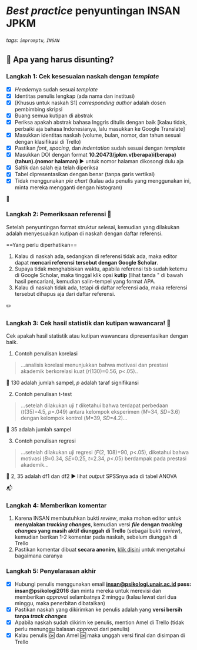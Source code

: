 # *Best practice* penyuntingan INSAN JPKM

###### tags: `impromptu`, `INSAN`

## :memo: Apa yang harus disunting?

### Langkah 1: Cek kesesuaian naskah dengan _template_

- [x] *Header*nya sudah sesuai *template*
- [x] Identitas penulis lengkap (ada nama dan institusi)
- [x] [Khusus untuk naskah S1] *corresponding author* adalah dosen pembimbing skripsi
- [x] Buang semua kutipan di abstrak
- [x] Periksa apakah abstrak bahasa Inggris ditulis dengan baik [kalau tidak, perbaiki aja bahasa Indonesianya, lalu masukkan ke Google Translate]
- [x] Masukkan identitas naskah (volume, bulan, nomor, dan tahun sesuai dengan klasifikasi di Trello)
- [x] Pastikan *font*, *spacing*, dan *indentation* sudah sesuai dengan *template*
- [x] Masukkan DOI dengan format **10.20473/jpkm.v(berapa)i(berapa)(tahun).(nomor halaman)** :arrow_forward: untuk nomor halaman dikosongi dulu aja
- [x] Saltik dan salah eja telah diperiksa
- [x] Tabel dipresentasikan dengan benar (tanpa garis vertikal)
- [x] Tidak menggunakan *pie chart* (kalau ada penulis yang menggunakan ini, minta mereka mengganti dengan histogram)

:rocket: 

### Langkah 2: Pemeriksaan referensi :book: 

Setelah penyuntingan format struktur selesai, kemudian yang dilakukan adalah menyesuaikan kutipan di naskah dengan daftar referensi.

==Yang perlu diperhatikan==
1. Kalau di naskah ada, sedangkan di referensi tidak ada, maka editor dapat **mencari referensi tersebut dengan Google Scholar**.
2. Supaya tidak menghabiskan waktu, apabila referensi tsb sudah ketemu di Google Scholar, maka tinggal klik opsi **kutip** (lihat tanda " di bawah hasil pencarian), kemudian salin-tempel yang format APA.
3. Kalau di naskah tidak ada, tetapi di daftar referensi ada, maka referensi tersebut dihapus aja dari daftar referensi.

:pencil2: 

### Langkah 3: Cek hasil statistik dan kutipan wawancara! :1234: 

Cek apakah hasil statistik atau kutipan wawancara dipresentasikan dengan baik.

1. Contoh penulisan korelasi
 > ...analisis korelasi menunjukkan bahwa motivasi dan prestasi akademik berkorelasi kuat (*r*(130)=0.56, *p*<.05)..

:loudspeaker: 130 adalah jumlah sampel, *p* adalah taraf signifikansi

2. Contoh penulisan t-test
 > ...setelah dilakukan uji *t* diketahui bahwa terdapat perbedaan (*t*(35)=4.5, *p*=.049) antara kelompok eksperimen (*M*=34, *SD*=3.6) dengan kelompok kontrol (*M*=39, *SD*=4.2)...

:loudspeaker: 35 adalah jumlah sampel

3. Contoh penulisan regresi
 > ...setelah dilakukan uji regresi (*F*(2, 108)=90, *p*<.05), diketahui bahwa motivasi (*B*=0.34, *SE*=0.25, *t*=2.34, *p*<.05) berdampak pada prestasi akademik...

:loudspeaker: 2, 35 adalah df1 dan df2 :arrow_forward: lihat *output* SPSSnya ada di tabel ANOVA


:mailbox_with_mail: 

### Langkah 4: Memberikan komentar
1. Karena INSAN membutuhkan bukti *review*, maka mohon editor untuk **menyalakan *tracking changes***, kemudian versi ***file* dengan *tracking changes* yang masih aktif diunggah di Trello** (sebagai bukti *review*), kemudian berikan 1-2 komentar pada naskah, sebelum diunggah di Trello
2. Pastikan komentar dibuat **secara anonim**, [klik disini](https://wordribbon.tips.net/T010222_Making_Sure_Changes_and_Comments_are_Anonymous.html) untuk mengetahui bagaimana caranya

### Langkah 5: Penyelarasan akhir

- [x] Hubungi penulis menggunakan email **insan@psikologi.unair.ac.id pass: insan@psikologi2016** dan minta mereka untuk merevisi dan memberikan _approval_ selambatnya 2 minggu (kalau lewat dari dua minggu, maka penerbitan dibatalkan)
- [x] Pastikan naskah yang dikirimkan ke penulis adalah yang **versi bersih tanpa *track changes***
- [x] Apabila naskah sudah dikirim ke penulis, mention Amel di Trello (tidak perlu menunggu balasan *approval* dari penulis)
- [x] Kalau penulis :ok: dan Amel :ok: maka unggah versi final dan disimpan di Trello